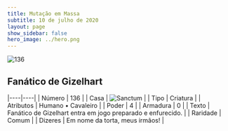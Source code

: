 ```yaml
---
title: Mutação em Massa
subtitle: 10 de julho de 2020
layout: page
show_sidebar: false
hero_image: ../hero.png
---
```


![136](https://cdn.keyforgegame.com/media/card_front/pt/479_136_RJQVP25VJC32_pt.png)

## Fanático de Gizelhart

|----|----|
| Número | 136 |
| Casa | ![Sanctum](https://archonarcana.com/images/thumb/c/c7/Sanctum.png/22px-Sanctum.png "Santuário") |
| Tipo | Criatura |
| Atributos | Humano • Cavaleiro |
| Poder | 4 |
| Armadura | 0 |
| Texto | Fanático de Gizelhart entra em jogo preparado e enfurecido. |
| Raridade | Comum |
| Dizeres | Em nome da torta, meus irmãos! |
